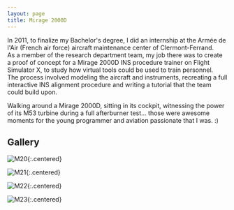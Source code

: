 ```yaml
---
layout: page
title: Mirage 2000D
---
```



In 2011, to finalize my Bachelor's degree, I did an internship at the Armée de l'Air (French air force) aircraft maintenance center of Clermont-Ferrand.  
As a member of the research department team, my job there was to create a proof of concept for a Mirage 2000D INS procedure trainer on Flight Simulator X, to study how virtual tools could be used to train personnel.  
The process involved modeling the aircraft and instruments, recreating a full interactive INS alignment procedure and writing a tutorial that the team could build upon.

Walking around a Mirage 2000D, sitting in its cockpit, witnessing the power of its M53 turbine during a full afterburner test... those were awesome moments for the young programmer and aviation passionate that I was. :)


## Gallery

![M20](../img/M20.jpg "M20"){:.centered}

![M21](../img/M21.jpg "M21"){:.centered}

![M22](../img/M22.jpg "M22"){:.centered}

![M23](../img/M23.jpg "M23"){:.centered}
